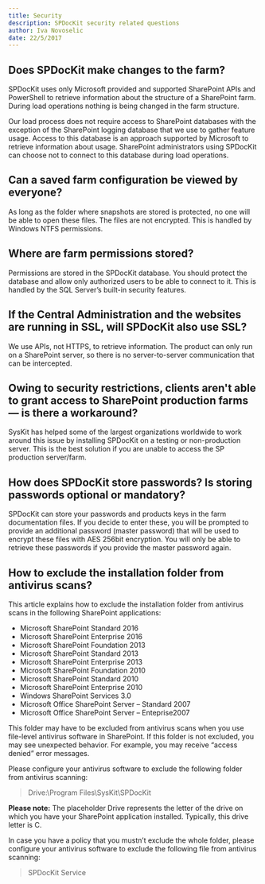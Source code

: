 ```yaml
---
title: Security
description: SPDocKit security related questions
author: Iva Novoselic
date: 22/5/2017
---
```


## Does SPDocKit make changes to the farm?

SPDocKit uses only Microsoft provided and supported SharePoint APIs and PowerShell to retrieve information about the structure of a SharePoint farm. During load operations nothing is being changed in the farm structure.

Our load process does not require access to SharePoint databases with the exception of the SharePoint logging database that we use to gather feature usage. Access to this database is an approach supported by Microsoft to retrieve information about usage. SharePoint administrators using SPDocKit can choose not to connect to this database during load operations.

## Can a saved farm configuration be viewed by everyone?

As long as the folder where snapshots are stored is protected, no one will be able to open these files. The files are not encrypted. This is handled by Windows NTFS permissions.
## Where are farm permissions stored?

Permissions are stored in the SPDocKit database. You should protect the database and allow only authorized users to be able to connect to it. This is handled by the SQL Server’s built-in security features.
 
## If the Central Administration and the websites are running in SSL, will SPDocKit also use SSL?

We use APIs, not HTTPS, to retrieve information. The product can only run on a SharePoint server, so there is no server-to-server communication that can be intercepted.

## Owing to security restrictions, clients aren't able to grant access to SharePoint production farms — is there a workaround?
SysKit has helped some of the largest organizations worldwide to work around this issue by installing SPDocKit on a testing or non-production server. This is the best solution if you are unable to access the SP production server/farm.

## How does SPDocKit store passwords? Is storing passwords optional or mandatory?

SPDocKit can store your passwords and products keys in the farm documentation files. If you decide to enter these, you will be prompted to provide an additional password (master password) that will be used to encrypt these files with AES 256bit encryption. You will only be able to retrieve these passwords if you provide the master password again.

## How to exclude the installation folder from antivirus scans?
This article explains how to exclude the installation folder from antivirus scans in the following SharePoint applications:

* Microsoft SharePoint Standard 2016
* Microsoft SharePoint Enterprise 2016
* Microsoft SharePoint Foundation 2013
* Microsoft SharePoint Standard 2013
* Microsoft SharePoint Enterprise 2013
* Microsoft SharePoint Foundation 2010
* Microsoft SharePoint Standard 2010
* Microsoft SharePoint Enterprise 2010
* Windows SharePoint Services 3.0
* Microsoft Office SharePoint Server – Standard 2007
* Microsoft Office SharePoint Server – Enteprise2007

This folder may have to be excluded from antivirus scans when you use file-level antivirus software in SharePoint. If this folder is not excluded, you may see unexpected behavior. For example, you may receive “access denied” error messages.

Please configure your antivirus software to exclude the following folder from antivirus scanning:
> Drive:\Program Files\SysKit\SPDocKit

__Please note:__ The placeholder Drive represents the letter of the drive on which you have your SharePoint application installed. Typically, this drive letter is C.

In case you have a policy that you mustn’t exclude the whole folder, please configure your antivirus software to exclude the following file from antivirus scanning:
> SPDocKit Service